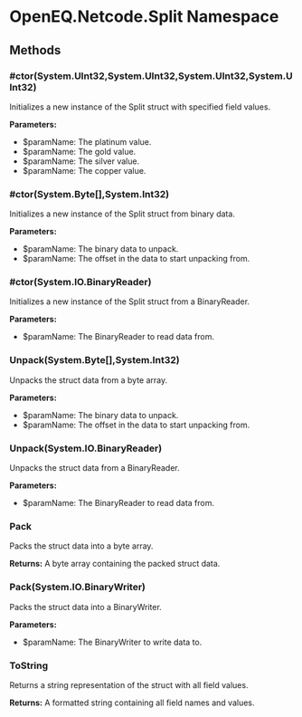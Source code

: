 ﻿# OpenEQ.Netcode.Split Namespace

## Methods

### #ctor(System.UInt32,System.UInt32,System.UInt32,System.UInt32)

Initializes a new instance of the Split struct with specified field values.

**Parameters:**

- $paramName: The platinum value.
- $paramName: The gold value.
- $paramName: The silver value.
- $paramName: The copper value.

### #ctor(System.Byte[],System.Int32)

Initializes a new instance of the Split struct from binary data.

**Parameters:**

- $paramName: The binary data to unpack.
- $paramName: The offset in the data to start unpacking from.

### #ctor(System.IO.BinaryReader)

Initializes a new instance of the Split struct from a BinaryReader.

**Parameters:**

- $paramName: The BinaryReader to read data from.

### Unpack(System.Byte[],System.Int32)

Unpacks the struct data from a byte array.

**Parameters:**

- $paramName: The binary data to unpack.
- $paramName: The offset in the data to start unpacking from.

### Unpack(System.IO.BinaryReader)

Unpacks the struct data from a BinaryReader.

**Parameters:**

- $paramName: The BinaryReader to read data from.

### Pack

Packs the struct data into a byte array.

**Returns:** A byte array containing the packed struct data.

### Pack(System.IO.BinaryWriter)

Packs the struct data into a BinaryWriter.

**Parameters:**

- $paramName: The BinaryWriter to write data to.

### ToString

Returns a string representation of the struct with all field values.

**Returns:** A formatted string containing all field names and values.


